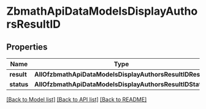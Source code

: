 # ZbmathApiDataModelsDisplayAuthorsResultID

## Properties
Name | Type | Description | Notes
------------ | ------------- | ------------- | -------------
**result** | **AllOfzbmathApiDataModelsDisplayAuthorsResultIDResult** |  | [optional] 
**status** | **AllOfzbmathApiDataModelsDisplayAuthorsResultIDStatus** |  | [optional] 

[[Back to Model list]](../README.md#documentation-for-models) [[Back to API list]](../README.md#documentation-for-api-endpoints) [[Back to README]](../README.md)

